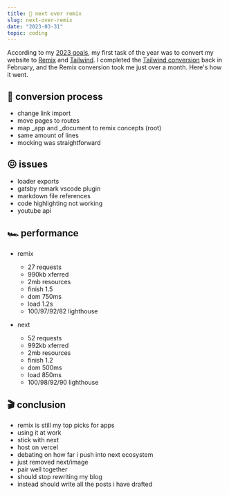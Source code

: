 ```yaml
---
title: 🔼 next over remix
slug: next-over-remix
date: "2023-03-31"
topic: coding
---
```


According to my [2023 goals][goals], my first task of the year was to convert my website to [Remix][remix] and [Tailwind][tailwind]. I completed the [Tailwind conversion][css-modules-to-tailwind] back in February, and the Remix conversion took me just over a month. Here's how it went.

## 🍰 conversion process

-   change link import
-   move pages to routes
-   map \_app and \_document to remix concepts (root)
-   same amount of lines
-   mocking was straightforward

## 😖 issues

-   loader exports
-   gatsby remark vscode plugin
-   markdown file references
-   code highlighting not working
-   youtube api

## 🏎️ performance

-   remix

    -   27 requests
    -   990kb xferred
    -   2mb resources
    -   finish 1.5
    -   dom 750ms
    -   load 1.2s
    -   100/97/92/82 lighthouse

-   next

    -   52 requests
    -   992kb xferred
    -   2mb resources
    -   finish 1.2
    -   dom 500ms
    -   load 850ms
    -   100/98/92/90 lighthouse

## 🎬 conclusion

-   remix is still my top picks for apps
-   using it at work
-   stick with next
-   host on vercel
-   debating on how far i push into next ecosystem
-   just removed next/image
-   pair well together
-   should stop rewriting my blog
-   instead should write all the posts i have drafted

[pull-request]: https://github.com/bradgarropy/bradgarropy.com/pull/353
[remix]: https://remix.run
[next]: https://nextjs.org
[vercel-files]: https://www.themosaad.com/blog/loading-static-file-remix-vercel
[goals]: https://bradgarropy.com/blog/goals-for-2023#bradgarropy.com
[tailwind]: https://tailwindcss.com
[css-modules-to-tailwind]: https://bradgarropy.com/blog/css-modules-to-tailwind
